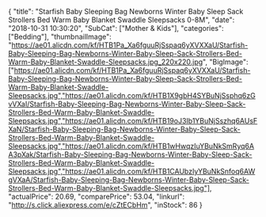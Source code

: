 {
	"title": "Starfish Baby Sleeping Bag Newborns Winter Baby Sleep Sack Strollers Bed Warm Baby Blanket Swaddle Sleepsacks 0-8M",
	"date": "2018-10-31 10:30:20",
	"SubCat": ["Mother & Kids"],
	"categories": ["Bedding"],
	"thumbnailImage": "https://ae01.alicdn.com/kf/HTB1Pa_Xa6fguuRjSspaq6yXVXXaU/Starfish-Baby-Sleeping-Bag-Newborns-Winter-Baby-Sleep-Sack-Strollers-Bed-Warm-Baby-Blanket-Swaddle-Sleepsacks.jpg_220x220.jpg",
	"BigImage": ["https://ae01.alicdn.com/kf/HTB1Pa_Xa6fguuRjSspaq6yXVXXaU/Starfish-Baby-Sleeping-Bag-Newborns-Winter-Baby-Sleep-Sack-Strollers-Bed-Warm-Baby-Blanket-Swaddle-Sleepsacks.jpg","https://ae01.alicdn.com/kf/HTB1X9gbH4SYBuNjSsphq6zGvVXaI/Starfish-Baby-Sleeping-Bag-Newborns-Winter-Baby-Sleep-Sack-Strollers-Bed-Warm-Baby-Blanket-Swaddle-Sleepsacks.jpg","https://ae01.alicdn.com/kf/HTB19oJ3Ib1YBuNjSszhq6AUsFXaN/Starfish-Baby-Sleeping-Bag-Newborns-Winter-Baby-Sleep-Sack-Strollers-Bed-Warm-Baby-Blanket-Swaddle-Sleepsacks.jpg","https://ae01.alicdn.com/kf/HTB1wHwqzIuYBuNkSmRyq6AA3pXak/Starfish-Baby-Sleeping-Bag-Newborns-Winter-Baby-Sleep-Sack-Strollers-Bed-Warm-Baby-Blanket-Swaddle-Sleepsacks.jpg","https://ae01.alicdn.com/kf/HTB1CAUbzIyYBuNkSnfoq6AWgVXaA/Starfish-Baby-Sleeping-Bag-Newborns-Winter-Baby-Sleep-Sack-Strollers-Bed-Warm-Baby-Blanket-Swaddle-Sleepsacks.jpg"],
	"actualPrice": 20.69,
	"comparePrice": 53.04,
	"linkurl": "http://s.click.aliexpress.com/e/cZtECbHm",
	"inStock": 86
}
